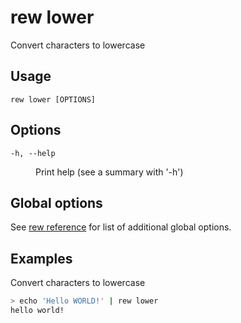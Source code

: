 # rew lower

Convert characters to lowercase

## Usage

```
rew lower [OPTIONS]
```

## Options

<dl>

<dt><code>-h, --help</code></dt>
<dd>

Print help (see a summary with '-h')
</dd>
</dl>

## Global options

See [rew reference](rew.md#global-options) for list of additional global options.

## Examples

Convert characters to lowercase

```sh
> echo 'Hello WORLD!' | rew lower
hello world!
```
